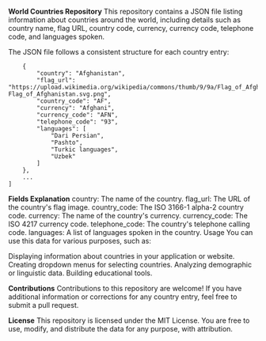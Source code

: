 **World Countries Repository**
This repository contains a JSON file listing information about countries around the world, 
including details such as country name, flag URL, country code, currency, currency code, 
telephone code, and languages spoken.

The JSON file follows a consistent structure for each country entry:

```[
    {
        "country": "Afghanistan",
        "flag_url": "https://upload.wikimedia.org/wikipedia/commons/thumb/9/9a/Flag_of_Afghanistan.svg/200px-Flag_of_Afghanistan.svg.png",
        "country_code": "AF",
        "currency": "Afghani",
        "currency_code": "AFN",
        "telephone_code": "93",
        "languages": [
            "Dari Persian",
            "Pashto",
            "Turkic languages",
            "Uzbek"
        ]
    },
    ...
]
```

**Fields Explanation**
country: The name of the country.
flag_url: The URL of the country's flag image.
country_code: The ISO 3166-1 alpha-2 country code.
currency: The name of the country's currency.
currency_code: The ISO 4217 currency code.
telephone_code: The country's telephone calling code.
languages: A list of languages spoken in the country.
Usage
You can use this data for various purposes, such as:

Displaying information about countries in your application or website.
Creating dropdown menus for selecting countries.
Analyzing demographic or linguistic data.
Building educational tools.

**Contributions**
Contributions to this repository are welcome! If you have additional information or corrections for any country entry, feel free to submit a pull request.

**License**
This repository is licensed under the MIT License. You are free to use, modify, and distribute the data for any purpose, with attribution.
